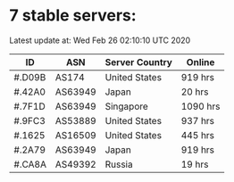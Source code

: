 # 7 stable servers:

Latest update at: Wed Feb 26 02:10:10 UTC 2020

| ID | ASN | Server Country | Online |
| -- | --- | -------------- | ------ |
| #.D09B | AS174 | United States | 919 hrs |
| #.42A0 | AS63949 | Japan | 20 hrs |
| #.7F1D | AS63949 | Singapore | 1090 hrs |
| #.9FC3 | AS53889 | United States | 937 hrs |
| #.1625 | AS16509 | United States | 445 hrs |
| #.2A79 | AS63949 | Japan | 919 hrs |
| #.CA8A | AS49392 | Russia | 19 hrs |

